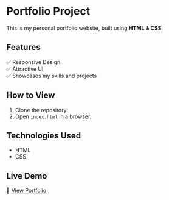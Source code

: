 # Portfolio Project  
This is my personal portfolio website, built using **HTML & CSS**.  

## Features  
✅ Responsive Design  
✅ Attractive UI  
✅ Showcases my skills and projects  

## How to View  
1. Clone the repository:  
2. Open `index.html` in a browser.  

## Technologies Used  
- HTML  
- CSS  

## Live Demo  
🔗 [View Portfolio](https://portfolio-project-eight-eta.vercel.app/)
